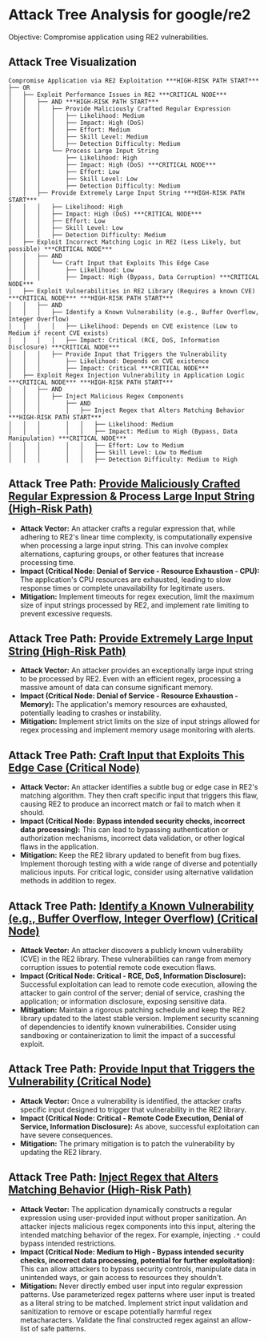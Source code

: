 # Attack Tree Analysis for google/re2

Objective: Compromise application using RE2 vulnerabilities.

## Attack Tree Visualization

```
Compromise Application via RE2 Exploitation ***HIGH-RISK PATH START***
├── OR
│   ├── Exploit Performance Issues in RE2 ***CRITICAL NODE***
│   │   ├── AND ***HIGH-RISK PATH START***
│   │   │   ├── Provide Maliciously Crafted Regular Expression
│   │   │   │   ├── Likelihood: Medium
│   │   │   │   ├── Impact: High (DoS)
│   │   │   │   ├── Effort: Medium
│   │   │   │   ├── Skill Level: Medium
│   │   │   │   ├── Detection Difficulty: Medium
│   │   │   └── Process Large Input String
│   │   │       ├── Likelihood: High
│   │   │       ├── Impact: High (DoS) ***CRITICAL NODE***
│   │   │       ├── Effort: Low
│   │   │       ├── Skill Level: Low
│   │   │       ├── Detection Difficulty: Medium
│   │   ├── Provide Extremely Large Input String ***HIGH-RISK PATH START***
│   │   │   ├── Likelihood: High
│   │   │   ├── Impact: High (DoS) ***CRITICAL NODE***
│   │   │   ├── Effort: Low
│   │   │   ├── Skill Level: Low
│   │   │   ├── Detection Difficulty: Medium
│   ├── Exploit Incorrect Matching Logic in RE2 (Less Likely, but possible) ***CRITICAL NODE***
│   │   ├── AND
│   │   │   └── Craft Input that Exploits This Edge Case
│   │   │       ├── Likelihood: Low
│   │   │       ├── Impact: High (Bypass, Data Corruption) ***CRITICAL NODE***
│   ├── Exploit Vulnerabilities in RE2 Library (Requires a known CVE) ***CRITICAL NODE*** ***HIGH-RISK PATH START***
│   │   ├── AND
│   │   │   ├── Identify a Known Vulnerability (e.g., Buffer Overflow, Integer Overflow)
│   │   │   │   ├── Likelihood: Depends on CVE existence (Low to Medium if recent CVE exists)
│   │   │   │   ├── Impact: Critical (RCE, DoS, Information Disclosure) ***CRITICAL NODE***
│   │   │   ├── Provide Input that Triggers the Vulnerability
│   │   │       ├── Likelihood: Depends on CVE existence
│   │   │       ├── Impact: Critical ***CRITICAL NODE***
│   ├── Exploit Regex Injection Vulnerability in Application Logic ***CRITICAL NODE*** ***HIGH-RISK PATH START***
│   │   ├── AND
│   │   │   ├── Inject Malicious Regex Components
│   │   │       ├── AND
│   │   │       │   ├── Inject Regex that Alters Matching Behavior ***HIGH-RISK PATH START***
│   │   │       │   │   ├── Likelihood: Medium
│   │   │       │   │   ├── Impact: Medium to High (Bypass, Data Manipulation) ***CRITICAL NODE***
│   │   │       │   │   ├── Effort: Low to Medium
│   │   │       │   │   ├── Skill Level: Low to Medium
│   │   │       │   │   ├── Detection Difficulty: Medium to High
```


## Attack Tree Path: [Provide Maliciously Crafted Regular Expression & Process Large Input String (High-Risk Path)](./attack_tree_paths/provide_maliciously_crafted_regular_expression_&_process_large_input_string__high-risk_path_.md)

*   **Attack Vector:** An attacker crafts a regular expression that, while adhering to RE2's linear time complexity, is computationally expensive when processing a large input string. This can involve complex alternations, capturing groups, or other features that increase processing time.
*   **Impact (Critical Node: Denial of Service - Resource Exhaustion - CPU):**  The application's CPU resources are exhausted, leading to slow response times or complete unavailability for legitimate users.
*   **Mitigation:** Implement timeouts for regex execution, limit the maximum size of input strings processed by RE2, and implement rate limiting to prevent excessive requests.

## Attack Tree Path: [Provide Extremely Large Input String (High-Risk Path)](./attack_tree_paths/provide_extremely_large_input_string__high-risk_path_.md)

*   **Attack Vector:** An attacker provides an exceptionally large input string to be processed by RE2. Even with an efficient regex, processing a massive amount of data can consume significant memory.
*   **Impact (Critical Node: Denial of Service - Resource Exhaustion - Memory):** The application's memory resources are exhausted, potentially leading to crashes or instability.
*   **Mitigation:** Implement strict limits on the size of input strings allowed for regex processing and implement memory usage monitoring with alerts.

## Attack Tree Path: [Craft Input that Exploits This Edge Case (Critical Node)](./attack_tree_paths/craft_input_that_exploits_this_edge_case__critical_node_.md)

*   **Attack Vector:** An attacker identifies a subtle bug or edge case in RE2's matching algorithm. They then craft specific input that triggers this flaw, causing RE2 to produce an incorrect match or fail to match when it should.
*   **Impact (Critical Node: Bypass intended security checks, incorrect data processing):** This can lead to bypassing authentication or authorization mechanisms, incorrect data validation, or other logical flaws in the application.
*   **Mitigation:** Keep the RE2 library updated to benefit from bug fixes. Implement thorough testing with a wide range of diverse and potentially malicious inputs. For critical logic, consider using alternative validation methods in addition to regex.

## Attack Tree Path: [Identify a Known Vulnerability (e.g., Buffer Overflow, Integer Overflow) (Critical Node)](./attack_tree_paths/identify_a_known_vulnerability__e_g___buffer_overflow__integer_overflow___critical_node_.md)

*   **Attack Vector:** An attacker discovers a publicly known vulnerability (CVE) in the RE2 library. These vulnerabilities can range from memory corruption issues to potential remote code execution flaws.
*   **Impact (Critical Node: Critical - RCE, DoS, Information Disclosure):** Successful exploitation can lead to remote code execution, allowing the attacker to gain control of the server; denial of service, crashing the application; or information disclosure, exposing sensitive data.
*   **Mitigation:**  Maintain a rigorous patching schedule and keep the RE2 library updated to the latest stable version. Implement security scanning of dependencies to identify known vulnerabilities. Consider using sandboxing or containerization to limit the impact of a successful exploit.

## Attack Tree Path: [Provide Input that Triggers the Vulnerability (Critical Node)](./attack_tree_paths/provide_input_that_triggers_the_vulnerability__critical_node_.md)

*   **Attack Vector:** Once a vulnerability is identified, the attacker crafts specific input designed to trigger that vulnerability in the RE2 library.
*   **Impact (Critical Node: Critical - Remote Code Execution, Denial of Service, Information Disclosure):**  As above, successful exploitation can have severe consequences.
*   **Mitigation:**  The primary mitigation is to patch the vulnerability by updating the RE2 library.

## Attack Tree Path: [Inject Regex that Alters Matching Behavior (High-Risk Path)](./attack_tree_paths/inject_regex_that_alters_matching_behavior__high-risk_path_.md)

*   **Attack Vector:** The application dynamically constructs a regular expression using user-provided input without proper sanitization. An attacker injects malicious regex components into this input, altering the intended matching behavior of the regex. For example, injecting `.*` could bypass intended restrictions.
*   **Impact (Critical Node: Medium to High - Bypass intended security checks, incorrect data processing, potential for further exploitation):** This can allow attackers to bypass security controls, manipulate data in unintended ways, or gain access to resources they shouldn't.
*   **Mitigation:**  Never directly embed user input into regular expression patterns. Use parameterized regex patterns where user input is treated as a literal string to be matched. Implement strict input validation and sanitization to remove or escape potentially harmful regex metacharacters. Validate the final constructed regex against an allow-list of safe patterns.

